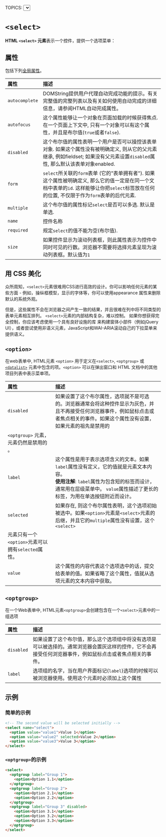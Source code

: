 TOPICS: <select>
        <option>
        <optgroup>

# `<select>`

**HTML `<select>` 元素**表示一个控件，提供一个选项菜单：

## 属性

包括下列[全局属性](/zh-hans/webfrontend/HTML_Global_Attributes)。

| 属性 | 描述 |
| :-- | :-- |
| `autocomplete` | DOMString提供用户代理自动完成功能的提示。有关完整值的完整列表以及有关如何使用自动完成的详细信息，请参阅HTML自动完成属性。 |
| `autofocus` | 这个属性能够让一个对象在页面加载的时候获得焦点. 在一个页面上下文中, 只有一个对象可以有这个属性，并且是布尔值(`true`或者`false`). |
| `disabled` | 这个布尔值的属性表明一个用户是否可以操控该表单对象. 如果这个属性没有被明确定义, 则从它的父元素继承, 例如fieldset; 如果没有父元素设置`disabled`属性, 那么默认该表单对象enabled. |
| `form` | `select`所关联的`form`表单 (它的"表单拥有者"). 如果这个属性被明确定义, 那么它的值一定是在同一个文档中表单的`id`. 这样能够让你把`select`标签放在任何的位置, 不仅限于作为`form`表单的后代元素. |
| `multiple` | 这个布尔值的属性标记`select`是否可以多选. 默认是单选. |
| `name` | 控件名称 |
| `required` | 规定`select`的值不能为空(布尔值). |
| `size` | 如果控件显示为滚动列表框，则此属性表示为控件中同时可见的行数。浏览器不需要将选择元素呈现为滚动列表框。默认值为`1` |

## 用 CSS 美化

众所周知，`<select>`元素很难用CSS进行高效的设计。你可以影响任何元素的某些方面 - 例如，操纵框模型，显示的字体等，你可以使用appearance 属性来删除默认的系统外观。

但是，这些属性不会在浏览器之间产生一致的结果，并且很难在列中将不同类型的表单元素相互排列。 `<select>`元素的内部结构复杂，难以控制。 如果你想获得完全控制，你应该考虑使用一个具有良好设施的库
来构建窗体小部件（例如jQuery UI），或者尝试使用非语义元素，JavaScript和WAI-ARIA滚动自己的下拉菜单来提供语义。

## `<option>`

在web表单中,  HTML元素 `<option>`  用于定义在`<select>`,  `<optgroup>` 或[`<datalist>`](/zh-hans/webfrontend/<datalist>)
元素中包含的项。`<option>` 可以在弹出窗口和 HTML 文档中的其他项目列表中表示菜单项。

| 属性 | 描述 |
| :-- | :-- |
| `disabled` | 如果设置了这个布尔属性，选项就不是可选的。浏览器通常会将这种控件显示为灰色，并且不再接受任何浏览器事件，例如鼠标点击或者焦点相关的事件。如果这个属性没有设置，如果元素的祖先是禁用的
`<optgroup>` 元素，元素仍然是禁用的 。|
| `label` | 这个属性是用于表示选项含义的文本。如果`label`属性没有定义，它的值就是元素文本内容。<br>**使用注解**: `label`属性为包含短的标签而设计，通常用在层级菜单中。 `value`属性描述了更长的标签，为用在单选按钮附近而设计。|
| `selected` | 如果存在, 则这个布尔属性表明，这个选项初始被选中。如果`<option>`元素是`<select>`元素的后继，并且它的`multiple`属性没有设置，这个`<select>`
元素只有一个`<option>`元素可以拥有`selected`属性。|
| `value` | 这个属性的内容代表这个选项选中的话，提交给表单的值。如果省略了这个属性，值就从选项元素的文本内容中获取。|

## `<optgroup>`

在一个Web表单中, HTML元素`<optgroup>`会创建包含在一个`<select>`元素中的一组选项

| 属性 | 描述 |
| :-- | :-- |
| `disabled` | 如果设置了这个布尔值，那么这个选项组中将没有选项是可以被选择的。通常浏览器会置灰这样的控件，它不会再接受任何浏览器事件，例如鼠标点击或者焦点相关的事件。|
| `label` | 选项组的名字，当在用户界面标记(`label`)选项的时候可以被浏览器使用。使用这个元素时必须加上这个属性 |

## 示例

### 简单的示例

```html
<!-- The second value will be selected initially -->
<select name="select">
  <option value="value1">Value 1</option>
  <option value="value2" selected>Value 2</option>
  <option value="value3">Value 3</option>
</select>
```

### `<optgroup>`的示例

```html
<select>
  <optgroup label="Group 1">
    <option>Option 1.1</option>
  </optgroup>
  <optgroup label="Group 2">
    <option>Option 2.1</option>
    <option>Option 2.2</option>
  </optgroup>
  <optgroup label="Group 3" disabled>
    <option>Option 3.1</option>
    <option>Option 3.2</option>
    <option>Option 3.3</option>
  </optgroup>
</select>
```
